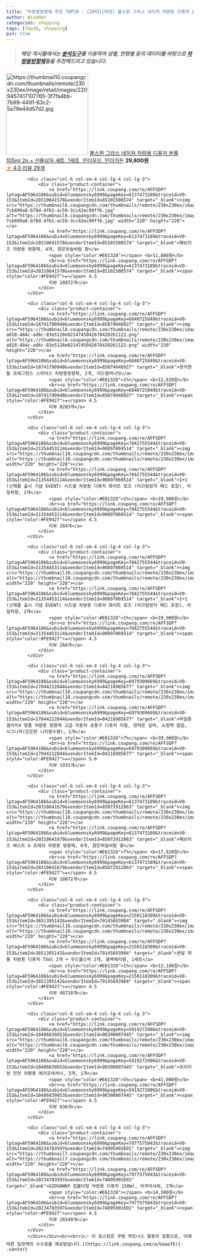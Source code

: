```yaml
---
title: "차량용방향제 추천 TOP10 - [20대][여성] 불스원 그라스 네이처 차량용 디퓨저 본품 105ml 2p + 선물상자 세트, 1세트, 인더우드, 인더가든"
author: WiseMan
categories: shopping
tags: [Top10, shopping]
pin: true
---
```


> ##### 해당 게시물에서는 [**분석도구**](https://itemscout.io/)를 이용하여 **성별**, **연령별** 등의 데이터를 바탕으로 [**차량용방향제**](https://link.coupang.com/a/baae76)들을 추천해드리고 있습니다.
<div class="container"><div class="row">
            <div class="col-6 col-sm-4 col-lg-4 col-lg-3">
                <div class="product-container">
                    <a href="https://link.coupang.com/re/AFFSDP?lptag=AF5964186&subid=bluemoonsky6999&pageKey=7619802597&traceid=V0-153&itemId=20199387044&vendorItemId=87290152125" target="_blank"><img src="https://thumbnail10.coupangcdn.com/thumbnails/remote/230x230ex/image/retail/images/2209457417107765-3f7fa4bb-7b99-4491-83c2-5a79e44d57d2.jpg" alt="https://thumbnail10.coupangcdn.com/thumbnails/remote/230x230ex/image/retail/images/2209457417107765-3f7fa4bb-7b99-4491-83c2-5a79e44d57d2.jpg" width="220" height="220"></a>
                    <a href="https://link.coupang.com/re/AFFSDP?lptag=AF5964186&subid=bluemoonsky6999&pageKey=7619802597&traceid=V0-153&itemId=20199387044&vendorItemId=87290152125" target="_blank">불스원 그라스 네이처 차량용 디퓨저 본품 105ml 2p + 선물상자 세트, 1세트, 인더우드, 인더가든</a>
                    <span style="color:#E61328"></span> <b>29,800원</b>
                    <br><a href="https://link.coupang.com/re/AFFSDP?lptag=AF5964186&subid=bluemoonsky6999&pageKey=7619802597&traceid=V0-153&itemId=20199387044&vendorItemId=87290152125" target="_blank"><span style="color:#FE9427">★</span> 4.0
                    리뷰 29개</a>
                </div>
            </div>
            
            <div class="col-6 col-sm-4 col-lg-4 col-lg-3">
                <div class="product-container">
                    <a href="https://link.coupang.com/re/AFFSDP?lptag=AF5964186&subid=bluemoonsky6999&pageKey=6137473189&traceid=V0-153&itemId=20310641578&vendorItemId=85101508574" target="_blank"><img src="https://thumbnail6.coupangcdn.com/thumbnails/remote/230x230ex/image/retail/images/2097022700156146-7cb899a8-b78d-4f61-ac59-3cc42ec99ff6.jpg" alt="https://thumbnail6.coupangcdn.com/thumbnails/remote/230x230ex/image/retail/images/2097022700156146-7cb899a8-b78d-4f61-ac59-3cc42ec99ff6.jpg" width="220" height="220"></a>
                    <a href="https://link.coupang.com/re/AFFSDP?lptag=AF5964186&subid=bluemoonsky6999&pageKey=6137473189&traceid=V0-153&itemId=20310641578&vendorItemId=85101508574" target="_blank">페브리즈 차량용 방향제, 4개, 맑은하늘바람 향</a>
                    <span style="color:#E61328"></span> <b>11,880원</b>
                    <br><a href="https://link.coupang.com/re/AFFSDP?lptag=AF5964186&subid=bluemoonsky6999&pageKey=6137473189&traceid=V0-153&itemId=20310641578&vendorItemId=85101508574" target="_blank"><span style="color:#FE9427">★</span> 4.5
                    리뷰 18072개</a>
                </div>
            </div>
            
            <div class="col-6 col-sm-4 col-lg-4 col-lg-3">
                <div class="product-container">
                    <a href="https://link.coupang.com/re/AFFSDP?lptag=AF5964186&subid=bluemoonsky6999&pageKey=6840725849&traceid=V0-153&itemId=18741790940&vendorItemId=85874048927" target="_blank"><img src="https://thumbnail8.coupangcdn.com/thumbnails/remote/230x230ex/image/retail/images/5a6c49ef-a018-484c-ad6c-83e5128e8214745042678420261122.png" alt="https://thumbnail8.coupangcdn.com/thumbnails/remote/230x230ex/image/retail/images/5a6c49ef-a018-484c-ad6c-83e5128e8214745042678420261122.png" width="220" height="220"></a>
                    <a href="https://link.coupang.com/re/AFFSDP?lptag=AF5964186&subid=bluemoonsky6999&pageKey=6840725849&traceid=V0-153&itemId=18741790940&vendorItemId=85874048927" target="_blank">양키캔들 프래그런스 스피어스 차량용방향제, 2개, 미드썸머나잇</a>
                    <span style="color:#E61328">1%</span> <b>12,620원</b>
                    <br><a href="https://link.coupang.com/re/AFFSDP?lptag=AF5964186&subid=bluemoonsky6999&pageKey=6840725849&traceid=V0-153&itemId=18741790940&vendorItemId=85874048927" target="_blank"><span style="color:#FE9427">★</span> 4.5
                    리뷰 8283개</a>
                </div>
            </div>
            
            <div class="col-6 col-sm-4 col-lg-4 col-lg-3">
                <div class="product-container">
                    <a href="https://link.coupang.com/re/AFFSDP?lptag=AF5964186&subid=bluemoonsky6999&pageKey=7842755544&traceid=V0-153&itemId=21354453114&vendorItemId=90897069514" target="_blank"><img src="https://thumbnail10.coupangcdn.com/thumbnails/remote/230x230ex/image/vendor_inventory/c675/d2cb6f2a4b857ebd746db30335fe9a004107c64fac5d42579a8a4c2592da.jpg" alt="https://thumbnail10.coupangcdn.com/thumbnails/remote/230x230ex/image/vendor_inventory/c675/d2cb6f2a4b857ebd746db30335fe9a004107c64fac5d42579a8a4c2592da.jpg" width="220" height="220"></a>
                    <a href="https://link.coupang.com/re/AFFSDP?lptag=AF5964186&subid=bluemoonsky6999&pageKey=7842755544&traceid=V0-153&itemId=21354453114&vendorItemId=90897069514" target="_blank">1+1 (신제품 출시 기념 EVENT) 시즈넬 차량용 디퓨저 화이트 로즈 (미끄럼방지 패드 포함), 라일락향, 2개</a>
                    <span style="color:#E61328">1%</span> <b>19,900원</b>
                    <br><a href="https://link.coupang.com/re/AFFSDP?lptag=AF5964186&subid=bluemoonsky6999&pageKey=7842755544&traceid=V0-153&itemId=21354453114&vendorItemId=90897069514" target="_blank"><span style="color:#FE9427">★</span> 4.5
                    리뷰 284개</a>
                </div>
            </div>
            
            <div class="col-6 col-sm-4 col-lg-4 col-lg-3">
                <div class="product-container">
                    <a href="https://link.coupang.com/re/AFFSDP?lptag=AF5964186&subid=bluemoonsky6999&pageKey=7842755544&traceid=V0-153&itemId=21354453114&vendorItemId=90897069514" target="_blank"><img src="https://thumbnail10.coupangcdn.com/thumbnails/remote/230x230ex/image/vendor_inventory/c675/d2cb6f2a4b857ebd746db30335fe9a004107c64fac5d42579a8a4c2592da.jpg" alt="https://thumbnail10.coupangcdn.com/thumbnails/remote/230x230ex/image/vendor_inventory/c675/d2cb6f2a4b857ebd746db30335fe9a004107c64fac5d42579a8a4c2592da.jpg" width="220" height="220"></a>
                    <a href="https://link.coupang.com/re/AFFSDP?lptag=AF5964186&subid=bluemoonsky6999&pageKey=7842755544&traceid=V0-153&itemId=21354453114&vendorItemId=90897069514" target="_blank">1+1 (신제품 출시 기념 EVENT) 시즈넬 차량용 디퓨저 화이트 로즈 (미끄럼방지 패드 포함), 라일락향, 2개</a>
                    <span style="color:#E61328">1%</span> <b>19,900원</b>
                    <br><a href="https://link.coupang.com/re/AFFSDP?lptag=AF5964186&subid=bluemoonsky6999&pageKey=7842755544&traceid=V0-153&itemId=21354453114&vendorItemId=90897069514" target="_blank"><span style="color:#FE9427">★</span> 4.5
                    리뷰 284개</a>
                </div>
            </div>
            
            <div class="col-6 col-sm-4 col-lg-4 col-lg-3">
                <div class="product-container">
                    <a href="https://link.coupang.com/re/AFFSDP?lptag=AF5964186&subid=bluemoonsky6999&pageKey=6979309669&traceid=V0-153&itemId=17044212844&vendorItemId=84218985677" target="_blank"><img src="https://thumbnail10.coupangcdn.com/thumbnails/remote/230x230ex/image/vendor_inventory/ec47/be4df55b84d2fdd44c46b0f0a404a9a22c98e85b5b955601636d47d56b93.jpg" alt="https://thumbnail10.coupangcdn.com/thumbnails/remote/230x230ex/image/vendor_inventory/ec47/be4df55b84d2fdd44c46b0f0a404a9a22c98e85b5b955601636d47d56b93.jpg" width="220" height="220"></a>
                    <a href="https://link.coupang.com/re/AFFSDP?lptag=AF5964186&subid=bluemoonsky6999&pageKey=6979309669&traceid=V0-153&itemId=17044212844&vendorItemId=84218985677" target="_blank">마일론 갤러리4 명품 차량용 방향제 고급 자동차 송풍구 디퓨저 리필, 판테온 실버, 쇼핑백 없음, 시그니처(은은한 니치향수향), 1개</a>
                    <span style="color:#E61328">7%</span> <b>39,900원</b>
                    <br><a href="https://link.coupang.com/re/AFFSDP?lptag=AF5964186&subid=bluemoonsky6999&pageKey=6979309669&traceid=V0-153&itemId=17044212844&vendorItemId=84218985677" target="_blank"><span style="color:#FE9427">★</span> 5.0
                    리뷰 1931개</a>
                </div>
            </div>
            
            <div class="col-6 col-sm-4 col-lg-4 col-lg-3">
                <div class="product-container">
                    <a href="https://link.coupang.com/re/AFFSDP?lptag=AF5964186&subid=bluemoonsky6999&pageKey=6137473189&traceid=V0-153&itemId=20310641679&vendorItemId=85072912063" target="_blank"><img src="https://thumbnail10.coupangcdn.com/thumbnails/remote/230x230ex/image/0820_amir_esrgan_inf80k_batch_0_max3k/351c/ea0e77529726865beb973167eeced3507f3d13fcc67713a2fa2a4e0672ef.jpg" alt="https://thumbnail10.coupangcdn.com/thumbnails/remote/230x230ex/image/0820_amir_esrgan_inf80k_batch_0_max3k/351c/ea0e77529726865beb973167eeced3507f3d13fcc67713a2fa2a4e0672ef.jpg" width="220" height="220"></a>
                    <a href="https://link.coupang.com/re/AFFSDP?lptag=AF5964186&subid=bluemoonsky6999&pageKey=6137473189&traceid=V0-153&itemId=20310641679&vendorItemId=85072912063" target="_blank">페브리즈 베스트 & 프레쉬 차량용 방향제, 6개, 맑은하늘바람 향</a>
                    <span style="color:#E61328">7%</span> <b>17,820원</b>
                    <br><a href="https://link.coupang.com/re/AFFSDP?lptag=AF5964186&subid=bluemoonsky6999&pageKey=6137473189&traceid=V0-153&itemId=20310641679&vendorItemId=85072912063" target="_blank"><span style="color:#FE9427">★</span> 4.5
                    리뷰 18072개</a>
                </div>
            </div>
            
            <div class="col-6 col-sm-4 col-lg-4 col-lg-3">
                <div class="product-container">
                    <a href="https://link.coupang.com/re/AFFSDP?lptag=AF5964186&subid=bluemoonsky6999&pageKey=2150118309&traceid=V0-153&itemId=3651395142&vendorItemId=79145693904" target="_blank"><img src="https://thumbnail10.coupangcdn.com/thumbnails/remote/230x230ex/image/0820_amir_esrgan_inf80k_batch_6_max3k/2682/bfbb7aba903f690666929e8b023a4569fe268a0b79b1b54ba05a07685837.jpg" alt="https://thumbnail10.coupangcdn.com/thumbnails/remote/230x230ex/image/0820_amir_esrgan_inf80k_batch_6_max3k/2682/bfbb7aba903f690666929e8b023a4569fe268a0b79b1b54ba05a07685837.jpg" width="220" height="220"></a>
                    <a href="https://link.coupang.com/re/AFFSDP?lptag=AF5964186&subid=bluemoonsky6999&pageKey=2150118309&traceid=V0-153&itemId=3651395142&vendorItemId=79145693904" target="_blank">쿤달 퍼퓸 차량용 디퓨저 75ml 2개 + 우드볼스틱 2개, 블랙체리향, 1세트</a>
                    <span style="color:#E61328">1%</span> <b>12,180원</b>
                    <br><a href="https://link.coupang.com/re/AFFSDP?lptag=AF5964186&subid=bluemoonsky6999&pageKey=2150118309&traceid=V0-153&itemId=3651395142&vendorItemId=79145693904" target="_blank"><span style="color:#FE9427">★</span> 4.5
                    리뷰 48718개</a>
                </div>
            </div>
            
            <div class="col-6 col-sm-4 col-lg-4 col-lg-3">
                <div class="product-container">
                    <a href="https://link.coupang.com/re/AFFSDP?lptag=AF5964186&subid=bluemoonsky6999&pageKey=5919272086&traceid=V0-153&itemId=10486839853&vendorItemId=90390007445" target="_blank"><img src="https://thumbnail6.coupangcdn.com/thumbnails/remote/230x230ex/image/0820_amir_esrgan_inf40k_batch_1_max3k/d0fd/182965755edb14567778619d35cbe322b545f6c3dd7a4cdd86a91713f021.JPG" alt="https://thumbnail6.coupangcdn.com/thumbnails/remote/230x230ex/image/0820_amir_esrgan_inf40k_batch_1_max3k/d0fd/182965755edb14567778619d35cbe322b545f6c3dd7a4cdd86a91713f021.JPG" width="220" height="220"></a>
                    <a href="https://link.coupang.com/re/AFFSDP?lptag=AF5964186&subid=bluemoonsky6999&pageKey=5919272086&traceid=V0-153&itemId=10486839853&vendorItemId=90390007445" target="_blank">프리미엄 천연 차량용 에어프레셔너, 3개, 1개</a>
                    <span style="color:#E61328">5%</span> <b>41,000원</b>
                    <br><a href="https://link.coupang.com/re/AFFSDP?lptag=AF5964186&subid=bluemoonsky6999&pageKey=5919272086&traceid=V0-153&itemId=10486839853&vendorItemId=90390007445" target="_blank"><span style="color:#FE9427">★</span> 4.5
                    리뷰 836개</a>
                </div>
            </div>
            
            <div class="col-6 col-sm-4 col-lg-4 col-lg-3">
                <div class="product-container">
                    <a href="https://link.coupang.com/re/AFFSDP?lptag=AF5964186&subid=bluemoonsky6999&pageKey=7977575043&traceid=V0-153&itemId=20234783597&vendorItemId=74095991691" target="_blank"><img src="https://thumbnail7.coupangcdn.com/thumbnails/remote/230x230ex/image/0820_amir_esrgan_inf80k_batch_0_max3k/5527/471012bbd899f55086bb97c7a2e65fa5e5f44c20d2aa1100ce0247e44304.jpg" alt="https://thumbnail7.coupangcdn.com/thumbnails/remote/230x230ex/image/0820_amir_esrgan_inf80k_batch_0_max3k/5527/471012bbd899f55086bb97c7a2e65fa5e5f44c20d2aa1100ce0247e44304.jpg" width="220" height="220"></a>
                    <a href="https://link.coupang.com/re/AFFSDP?lptag=AF5964186&subid=bluemoonsky6999&pageKey=7977575043&traceid=V0-153&itemId=20234783597&vendorItemId=74095991691" target="_blank">GIOVANNY 컵홀더형 차량용 디퓨저 150ml, 아쿠아샤워, 2개</a>
                    <span style="color:#E61328"></span> <b>14,500원</b>
                    <br><a href="https://link.coupang.com/re/AFFSDP?lptag=AF5964186&subid=bluemoonsky6999&pageKey=7977575043&traceid=V0-153&itemId=20234783597&vendorItemId=74095991691" target="_blank"><span style="color:#FE9427">★</span> 4.5
                    리뷰 26549개</a>
                </div>
            </div>
            </div></div><br><br>[👉 이 포스팅은 쿠팡 파트너스 활동의 일환으로, 이에 따른 일정액의 수수료를 제공받습니다.](https://link.coupang.com/a/baae76){: .center}
